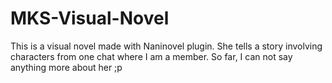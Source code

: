 # MKS-Visual-Novel
This is a visual novel made with Naninovel plugin. She tells a story involving characters from one chat where I am a member. So far, I can not say anything more about her ;p
